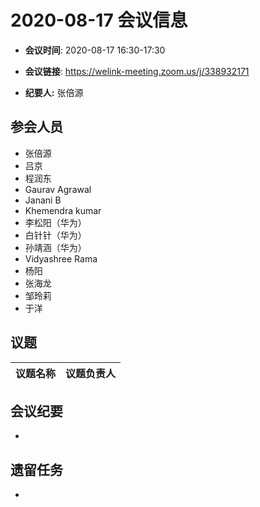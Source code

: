 # 2020-08-17 会议信息  

-  **会议时间**: 2020-08-17  16:30-17:30
-  **会议链接**: https://welink-meeting.zoom.us/j/338932171

-  **纪要人:** 张倍源

## 参会人员
- 张倍源
- 吕京
- 程润东
- Gaurav Agrawal
- Janani B
- Khemendra kumar
- 李松阳（华为）
- 白针针（华为）
- 孙靖涵（华为）
- Vidyashree Rama
- 杨阳
- 张海龙
- 邹玲莉
- 于洋

## 议题

议题名称 | 议题负责人
---- | ----


## 会议纪要
- 

## 遗留任务
- 
